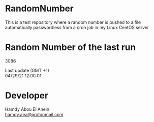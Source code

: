 # RandomNumber    
This is a test repository where a random number is pushed to a file automatically passwordless from a cron job in my Linux CentOS server    
# Random Number of the last run   
3086
      
Last update (GMT +1)    
04/29/21 12:00:01
# Developer    
Hamdy Abou El Anein   
hamdy.aea@protonmail.com
